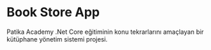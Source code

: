 # Book Store App
Patika Academy .Net Core eğitiminin konu tekrarlarını amaçlayan bir kütüphane yönetim sistemi projesi.
